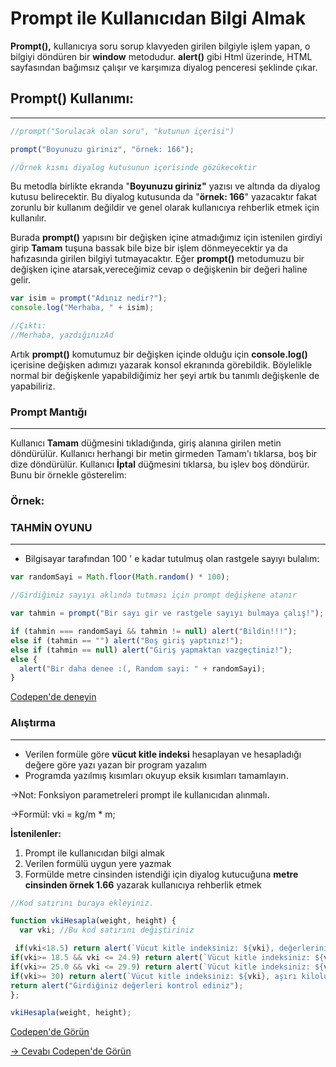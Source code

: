 # Prompt ile Kullanıcıdan Bilgi Almak

**Prompt(),** kullanıcıya soru sorup klavyeden girilen bilgiyle işlem yapan, o bilgiyi döndüren bir **window** metodudur. **alert()** gibi Html üzerinde, HTML sayfasından bağımsız çalışır ve karşımıza diyalog penceresi şeklinde çıkar.

## **Prompt() Kullanımı:**

---

```JavaScript
//prompt("Sorulacak olan soru", "kutunun içerisi")

prompt("Boyunuzu giriniz", "örnek: 166");

//Örnek kısmı diyalog kutusunun içerisinde gözükecektir
```

Bu metodla birlikte ekranda "**Boyunuzu giriniz"** yazısı ve altında da diyalog kutusu belirecektir. Bu diyalog kutusunda da "**örnek: 166**" yazacaktır fakat zorunlu bir kullanım değildir ve genel olarak kullanıcıya rehberlik etmek için kullanılır.

Burada **prompt()** yapısını bir değişken içine atmadığımız için istenilen girdiyi girip **Tamam** tuşuna bassak bile bize bir işlem dönmeyecektir ya da hafızasında girilen bilgiyi tutmayacaktır. Eğer **prompt()** metodumuzu bir değişken içine atarsak,vereceğimiz cevap o değişkenin bir değeri haline gelir.

```jsx
var isim = prompt("Adınız nedir?");
console.log("Merhaba, " + isim);

//Çıktı:
//Merhaba, yazdığınızAd
```

Artık **prompt()** komutumuz bir değişken içinde olduğu için **console.log()** içerisine değişken adımızı yazarak konsol ekranında görebildik. Böylelikle normal bir değişkenle yapabildiğimiz her şeyi artık bu tanımlı değişkenle de yapabiliriz.

### Prompt Mantığı

---

Kullanıcı **Tamam** düğmesini tıkladığında, giriş alanına girilen metin döndürülür. Kullanıcı herhangi bir metin girmeden Tamam'ı tıklarsa, boş bir dize döndürülür. Kullanıcı **İptal** düğmesini tıklarsa, bu işlev boş döndürür. Bunu bir örnekle gösterelim:

### Örnek:

### TAHMİN OYUNU

---

- Bilgisayar tarafından 100 ' e kadar tutulmuş olan rastgele sayıyı bulalım:

```JavaScript
var randomSayi = Math.floor(Math.random() * 100);

//Girdiğimiz sayıyı aklında tutması için prompt değişkene atanır

var tahmin = prompt("Bir sayı gir ve rastgele sayıyı bulmaya çalış!");

if (tahmin === randomSayi && tahmin != null) alert("Bildin!!!");
else if (tahmin == "") alert("Boş giriş yaptınız!");
else if (tahmin == null) alert("Giriş yapmaktan vazgeçtiniz!");
else {
  alert("Bir daha denee :(, Random sayi: " + randomSayi);
}
```

[Codepen'de deneyin](https://codepen.io/ayerdelen/pen/BaLJqog)

### Alıştırma

---

- Verilen formüle göre **vücut kitle indeksi** hesaplayan ve hesapladığı değere göre yazı yazan bir program yazalım
- Programda yazılmış kısımları okuyup eksik kısımları tamamlayın.

→Not: Fonksiyon parametreleri prompt ile kullanıcıdan alınmalı.

→Formül: vki = kg/m \* m;

**İstenilenler:**

1. Prompt ile kullanıcıdan bilgi almak
2. Verilen formülü uygun yere yazmak
3. Formülde metre cinsinden istendiği için diyalog kutucuğuna **metre cinsinden örnek 1.66** yazarak kullanıcıya rehberlik etmek

```JavaScript
//Kod satırını buraya ekleyiniz.

function vkiHesapla(weight, height) {
  var vki; //Bu kod satırını değiştiriniz

 if(vki<18.5) return alert(`Vücut kitle indeksiniz: ${vki}, değerleriniz düşüktür`);
if(vki>= 18.5 && vki <= 24.9) return alert(`Vücut kitle indeksiniz: ${vki}, normal değerdesiniz`);
if(vki>= 25.0 && vki <= 29.9) return alert(`Vücut kitle indeksiniz: ${vki}, kilolusunuz`);
if(vki>= 30) return alert(`Vücut kitle indeksiniz: ${vki}, aşırı kilolusunuz`);
return alert("Girdiğiniz değerleri kontrol ediniz");
};

vkiHesapla(weight, height);
```

[Codepen'de Görün](https://codepen.io/ayerdelen/pen/NWRXOLr)

[→ Cevabı Codepen'de Görün](https://codepen.io/ayerdelen/pen/gOwoBEp)
